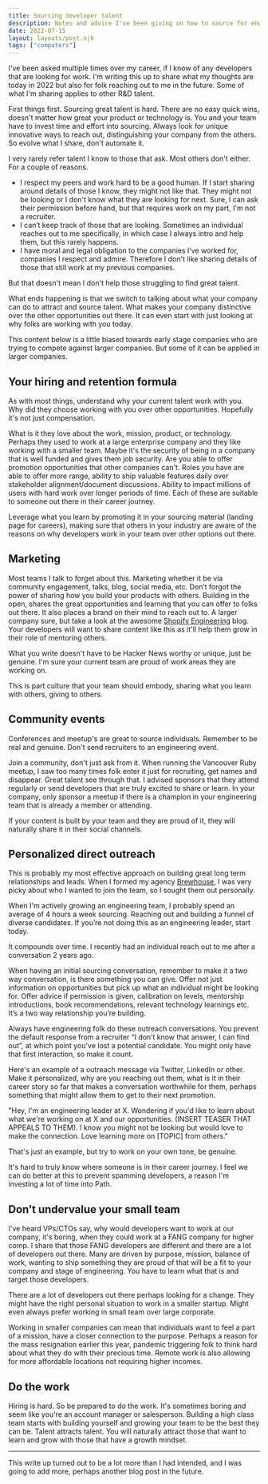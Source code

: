 ```yaml
---
title: Sourcing developer talent
description: Notes and advice I've been giving on how to source for engineering teams
date: 2022-07-15
layout: layouts/post.njk
tags: ["computers"]
---
```


I've been asked multiple times over my career, if I know of any developers that are looking for work. I'm writing this up to share what my thoughts are today in 2022 but also for folk reaching out to me in the future. Some of what I'm sharing applies to other R&amp;D talent.

First things first. Sourcing great talent is hard. There are no easy quick wins, doesn't matter how great your product or technology is. You and your team have to invest time and effort into sourcing. Always look for unique innovative ways to reach out, distinguishing your company from the others. So evolve what I share, don't automate it.

I very rarely refer talent I know to those that ask. Most others don't either. For a couple of reasons.
* I respect my peers and work hard to be a good human. If I start sharing around details of those I know, they might not like that. They might not be looking or I don't know what they are looking for next. Sure, I can ask their permission before hand, but that requires work on my part, I'm not a recruiter.
* I can’t keep track of those that are looking. Sometimes an individual reaches out to me specifically, in which case I always intro and help them, but this rarely happens.
* I have moral and legal obligation to the companies I’ve worked for, companies I respect and admire. Therefore I don't like sharing details of those that still work at my previous companies.

But that doesn't mean I don't help those struggling to find great talent.

What ends happening is that we switch to talking about what your company can do to attract and source talent. What makes your company distinctive over the other opportunities out there. It can even start with just looking at why folks are working with you today.

This content below is a little biased towards early stage companies who are trying to compete against larger companies. But some of it can be applied in larger companies.

## Your hiring and retention formula

As with most things, understand why your current talent work with you. Why did they choose working with you over other opportunities. Hopefully it's not just compensation.

What is it they love about the work, mission, product, or technology. Perhaps they used to work at a large enterprise company and they like working with a smaller team. Maybe it's the security of being in a company that is well funded and gives them job security. Are you able to offer promotion opportunities that other companies can't. Roles you have are able to offer more range, ability to ship valuable features daily over stakeholder alignment/document discussions. Ability to impact millions of users with hard work over longer periods of time. Each of these are suitable to someone out there in their career journey.

Leverage what you learn by promoting it in your sourcing material (landing page for careers), making sure that others in your industry are aware of the reasons on why developers work in your team over other options out there.

## Marketing

Most teams I talk to forget about this. Marketing whether it be via community engagement, talks, blog, social media, etc. Don’t forgot the power of sharing how you build your products with others. Building in the open, shares the great opportunities and learning that you can offer to folks out there. It also places a brand on their mind to reach out to. A larger company sure, but take a look at the awesome [Shopify Engineering](https://shopify.engineering/) blog. Your developers will want to share content like this as it'll help them grow in their role of mentoring others.

What you write doesn't have to be Hacker News worthy or unique, just be genuine. I'm sure your current team are proud of work areas they are working on.

This is part culture that your team should embody, sharing what you learn with others, giving to others.

## Community events
Conferences and meetup's are great to source individuals. Remember to be real and genuine. Don't send recruiters to an engineering event.

Join a community, don't just ask from it. When running the Vancouver Ruby meetup, I saw too many times folk enter it just for recruiting, get names and disappear. Great talent see through that. I advised sponsors that they attend regularly or send developers that are truly excited to share or learn. In your company, only sponsor a meetup if there is a champion in your engineering team that is already a member or attending.

If your content is built by your team and they are proud of it, they will naturally share it in their social channels.

## Personalized direct outreach
This is probably my most effective approach on building great long term relationships and leads. When I formed my agency [Brewhouse](https://brewhouse.io), I was very picky about who I wanted to join the team, so I sought them out personally.

When I'm actively growing an engineering team, I probably spend an average of 4 hours a week sourcing. Reaching out and building a funnel of diverse candidates. If you’re not doing this as an engineering leader, start today.

It compounds over time. I recently had an individual reach out to me after a conversation 2 years ago.

When having an initial sourcing conversation, remember to make it a two way conversation, is there something you can give. Offer not just information on opportunities but pick up what an individual might be looking for. Offer advice if permission is given, calibration on levels, mentorship introductions, book recommendations, relevant technology learnings etc. It’s a two way relationship you’re building.

Always have engineering folk do these outreach conversations. You prevent the default response from a recruiter “I don’t know that answer, I can find out”, at which point you've lost a potential candidate. You might only have that first interaction, so make it count.

Here's an example of a outreach message via Twitter, LinkedIn or other. Make it personalized, why are you reaching out them, what is it in their career story so far that makes a conversation worthwhile for them, perhaps something that might allow them to get to their next promotion.

"Hey, I'm an engineering leader at X. Wondering if you'd like to learn about what we're working on at X and our opportunities. (INSERT TEASER THAT APPEALS TO THEM). I know you might not be looking but would love to make the connection. Love learning more on [TOPIC] from others."

That's just an example, but try to work on your own tone, be genuine.

It's hard to truly know where someone is in their career journey. I feel we can do better at this to prevent spamming developers, a reason I'm investing a lot of time into Path.

## Don’t undervalue your small team

I've heard VPs/CTOs say, why would developers want to work at our company, it's boring, when they could work at a FANG company for higher comp. I share that those FANG developers are different and there are a lot of developers out there. Many are driven by purpose, mission, balance of work, wanting to ship something they are proud of that will be a fit to your company and stage of engineering. You have to learn what that is and target those developers.

There are a lot of developers out there perhaps looking for a change. They might have the right personal situation to work in a smaller startup. Might even always prefer working in small team over large corporate.

Working in smaller companies can mean that individuals want to feel a part of a mission, have a closer connection to the purpose. Perhaps a reason for the mass resignation earlier this year, pandemic triggering folk to think hard about what they do with their precious time. Remote work is also allowing for more affordable locations not requiring higher incomes.

## Do the work

Hiring is hard. So be prepared to do the work. It's sometimes boring and seem like you're an account manager or salesperson. Building a high class team starts with building yourself and growing your team to be the best they can be. Talent attracts talent. You will naturally attract those that want to learn and grow with those that have a growth mindset.

-----
This write up turned out to be a lot more than I had intended, and I was going to add more, perhaps another blog post in the future.
